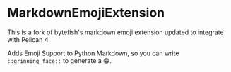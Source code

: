 # MarkdownEmojiExtension #

This is a fork of bytefish's markdown emoji extension updated to integrate with Pelican 4

Adds Emoji Support to Python Markdown, so you can write ``::grinning_face::`` to generate a 😁.

[EmojiCodeSheet]: https://github.com/shanraisshan/EmojiCodeSheet

